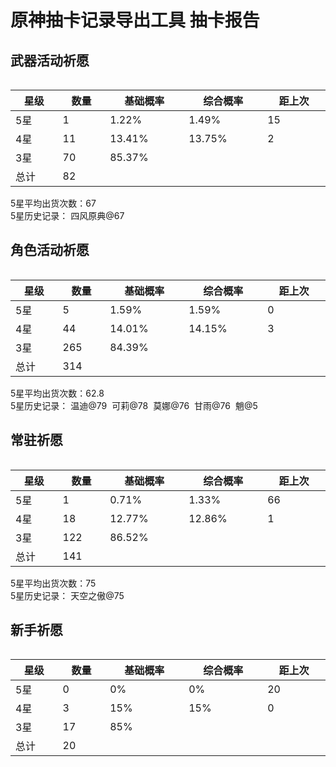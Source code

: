 <h1>原神抽卡记录导出工具 抽卡报告</h1>
<div id="app" class="markdown-body row"><div class="col-md-12 col-lg-6 col-xl-6"><h2> 武器活动祈愿 </h2> <div class="table-responsive"><table style="display: inline-table; min-width: max-content;"><thead><tr><th>星级</th> <th>数量</th> <th>基础概率</th> <th>综合概率</th> <th>距上次</th></tr></thead> <tbody><tr><td>5星</td> <td title="四风原典x1
" style="cursor: help;">1</td> <td>1.22%</td> <td>1.49%</td> <td>15</td></tr> <tr><td>4星</td> <td title="钟剑x3
祭礼剑x2
西风猎弓x2
迪奥娜x1
昭心x1
行秋x1
辛焱x1
" style="cursor: help;">11</td> <td>13.41%</td> <td>13.75%</td> <td>2</td></tr> <tr><td>3星</td> <td title="鸦羽弓x9
弹弓x6
魔导绪论x5
沐浴龙血的剑x8
铁影阔剑x6
冷刃x5
黎明神剑x4
黑缨枪x7
神射手之誓x7
翡玉法球x2
飞天御剑x4
讨龙英杰谭x3
以理服人x4
" style="cursor: help;">70</td> <td>85.37%</td> <td>&nbsp;</td> <td>&nbsp;</td></tr> <tr><td>总计</td> <td title="3星武器x70
4星武器x8
5星武器x1
4星角色x3
5星角色x0
" style="cursor: help;">82</td> <td>&nbsp;</td> <td>&nbsp;</td> <td>&nbsp;</td></tr></tbody></table></div> <span>5星平均出货次数：67<br></span> <span>5星历史记录：</span> <span style="margin-right: 0.5rem;">四风原典@67</span></div><div class="col-md-12 col-lg-6 col-xl-6"><h2> 角色活动祈愿 </h2> <div class="table-responsive"><table style="display: inline-table; min-width: max-content;"><thead><tr><th>星级</th> <th>数量</th> <th>基础概率</th> <th>综合概率</th> <th>距上次</th></tr></thead> <tbody><tr><td>5星</td> <td title="温迪x1
可莉x1
莫娜x1
甘雨x1
魈x1
" style="cursor: help;">5</td> <td>1.59%</td> <td>1.59%</td> <td>0</td></tr> <tr><td>4星</td> <td title="北斗x1
菲谢尔x3
流浪乐章x2
芭芭拉x2
祭礼弓x1
西风长枪x1
香菱x3
行秋x11
砂糖x2
西风大剑x3
绝弦x1
诺艾尔x4
迪奥娜x1
凝光x2
昭心x1
辛焱x1
重云x2
雷泽x1
雨裁x1
笛剑x1
" style="cursor: help;">44</td> <td>14.01%</td> <td>14.15%</td> <td>3</td></tr> <tr><td>3星</td> <td title="铁影阔剑x26
弹弓x25
黑缨枪x23
魔导绪论x15
神射手之誓x15
沐浴龙血的剑x27
黎明神剑x19
飞天御剑x23
讨龙英杰谭x13
翡玉法球x22
冷刃x13
以理服人x20
鸦羽弓x24
" style="cursor: help;">265</td> <td>84.39%</td> <td>&nbsp;</td> <td>&nbsp;</td></tr> <tr><td>总计</td> <td title="3星武器x265
4星武器x11
5星武器x0
4星角色x33
5星角色x5
" style="cursor: help;">314</td> <td>&nbsp;</td> <td>&nbsp;</td> <td>&nbsp;</td></tr></tbody></table></div> <span>5星平均出货次数：62.8<br></span> <span>5星历史记录：</span> <span style="margin-right: 0.5rem;">温迪@79</span><span style="margin-right: 0.5rem;">可莉@78</span><span style="margin-right: 0.5rem;">莫娜@76</span><span style="margin-right: 0.5rem;">甘雨@76</span><span style="margin-right: 0.5rem;">魈@5</span></div><div class="col-md-12 col-lg-6 col-xl-6"><h2> 常驻祈愿 </h2> <div class="table-responsive"><table style="display: inline-table; min-width: max-content;"><thead><tr><th>星级</th> <th>数量</th> <th>基础概率</th> <th>综合概率</th> <th>距上次</th></tr></thead> <tbody><tr><td>5星</td> <td title="天空之傲x1
" style="cursor: help;">1</td> <td>0.71%</td> <td>1.33%</td> <td>66</td></tr> <tr><td>4星</td> <td title="安柏x2
祭礼残章x2
流浪乐章x1
雷泽x1
祭礼弓x2
丽莎x1
重云x2
绝弦x1
芭芭拉x1
西风剑x1
菲谢尔x1
凝光x1
祭礼剑x1
诺艾尔x1
" style="cursor: help;">18</td> <td>12.77%</td> <td>12.86%</td> <td>1</td></tr> <tr><td>3星</td> <td title="沐浴龙血的剑x9
神射手之誓x5
冷刃x16
黎明神剑x9
鸦羽弓x12
弹弓x14
以理服人x9
黑缨枪x8
飞天御剑x7
魔导绪论x6
翡玉法球x7
讨龙英杰谭x10
铁影阔剑x10
" style="cursor: help;">122</td> <td>86.52%</td> <td>&nbsp;</td> <td>&nbsp;</td></tr> <tr><td>总计</td> <td title="3星武器x122
4星武器x8
5星武器x1
4星角色x10
5星角色x0
" style="cursor: help;">141</td> <td>&nbsp;</td> <td>&nbsp;</td> <td>&nbsp;</td></tr></tbody></table></div> <span>5星平均出货次数：75<br></span> <span>5星历史记录：</span> <span style="margin-right: 0.5rem;">天空之傲@75</span></div><div class="col-md-12 col-lg-6 col-xl-6"><h2> 新手祈愿 </h2> <div class="table-responsive"><table style="display: inline-table; min-width: max-content;"><thead><tr><th>星级</th> <th>数量</th> <th>基础概率</th> <th>综合概率</th> <th>距上次</th></tr></thead> <tbody><tr><td>5星</td> <td title="" style="cursor: help;">0</td> <td>0%</td> <td>0%</td> <td>20</td></tr> <tr><td>4星</td> <td title="诺艾尔x1
香菱x1
砂糖x1
" style="cursor: help;">3</td> <td>15%</td> <td>15%</td> <td>0</td></tr> <tr><td>3星</td> <td title="以理服人x3
魔导绪论x2
鸦羽弓x1
黑缨枪x2
神射手之誓x3
讨龙英杰谭x1
翡玉法球x1
弹弓x1
飞天御剑x1
铁影阔剑x2
" style="cursor: help;">17</td> <td>85%</td> <td>&nbsp;</td> <td>&nbsp;</td></tr> <tr><td>总计</td> <td title="3星武器x17
4星武器x0
5星武器x0
4星角色x3
5星角色x0
" style="cursor: help;">20</td> <td>&nbsp;</td> <td>&nbsp;</td> <td>&nbsp;</td></tr></tbody></table></div> <!----> <!----> </div></div>